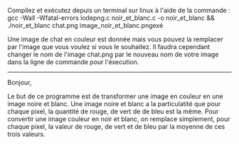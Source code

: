 Compilez et exécutez depuis un terminal sur linux à l'aide de la commande :
gcc -Wall -Wfatal-errors lodepng.c noir_et_blanc.c -o noir_et_blanc && ./noir_et_blanc chat.png image_noir_et_blanc.pngexé

Une image de chat en couleur est donnée mais vous pouvez la remplacer par l'image que vous voulez si vous le souhaitez. Il faudra cependant changer le nom de l'image chat.png par le nouveau nom de votre image dans la ligne de commande pour l'éxecution.

------------------------------------------------------------------------------------------------------------------------------------------------------
Bonjour,

Le but de ce programme est de transformer une image en couleur en une image noire et blanc. Une image noire et blanc a la particulatité que pour chaque pixel, la quantité de rouge, de vert de de bleu est la même. Pour convertir une image couleur en noir et blanc, on remplace simplement, pour chaque pixel, la valeur de rouge, de vert et de bleu par la moyenne de ces trois valeurs.
